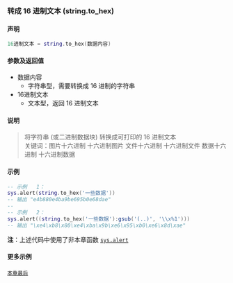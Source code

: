 ### 转成 16 进制文本 \(**string\.to\_hex**\)


#### 声明
```lua
16进制文本 = string.to_hex(数据内容)
```


#### 参数及返回值
- 数据内容
    - 字符串型，需要转换成 16 进制的字符串
- 16进制文本
    - 文本型，返回 16 进制文本


#### 说明
> 将字符串 (或二进制数据块) 转换成可打印的 16 进制文本  
> 关键词：图片十六进制 十六进制图片 文件十六进制 十六进制文件 数据十六进制 十六进制数据  


#### 示例  
```lua
-- 示例   1：
sys.alert(string.to_hex('一些数据'))
-- 输出 "e4b880e4ba9be695b0e68dae"
--
-- 示例   2：
sys.alert((string.to_hex('一些数据'):gsub('(..)', '\\x%1')))
-- 输出 "\xe4\xb8\x80\xe4\xba\x9b\xe6\x95\xb0\xe6\x8d\xae"
```
**注**：上述代码中使用了非本章函数 [`sys.alert`](/Handbook/sys/sys.alert.md)  


#### 更多示例  
[`本章最后`](/Handbook/ext-string/samples.md)  

